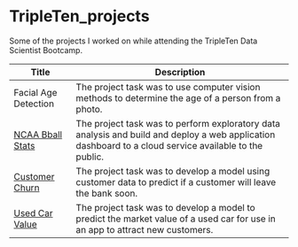 # TripleTen_projects
Some of the projects I worked on while attending the TripleTen Data Scientist Bootcamp.

| Title | Description |
| ----------- |----------- |
| Facial Age Detection | The project task was to use computer vision methods to determine the age of a person from a photo. |
| [NCAA Bball Stats](https://github.com/laceymalarky/TripleTen_projects/tree/main/exploratory_analysis_bball) | The project task was to perform exploratory data analysis and build and deploy a web application dashboard to a cloud service available to the public. |
| [Customer Churn](https://github.com/laceymalarky/TripleTen_projects/tree/main/gradient_boosting_methods) | The project task was to develop a model using customer data to predict if a customer will leave the bank soon. |
| [Used Car Value](https://github.com/laceymalarky/TripleTen_projects/tree/main/supervised_learning_project) | The project task was to develop a model to predict the market value of a used car for use in an app to attract new customers. |
